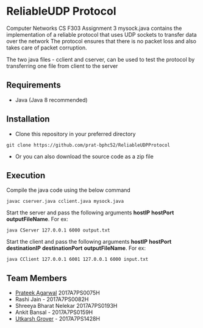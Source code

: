 # ReliableUDP Protocol
Computer Networks CS F303 Assignment 3
mysock.java contains the implementation of a reliable protocol that uses UDP sockets to transfer data over the network
The protocol ensures that there is no packet loss and also takes care of packet corruption.

The two java files - cclient and cserver, can be used to test the protocol by transferring one file from client to the server

## Requirements
- Java (Java 8 recommended)

## Installation
- Clone this repository in your preferred directory

```
git clone https://github.com/prat-bphc52/ReliableUDPProtocol
```
- Or you can also download the source code as a zip file

## Execution
Compile the java code using the below command

```
javac cserver.java cclient.java mysock.java
```

Start the server and pass the following arguments **hostIP** **hostPort** **outputFileName**. For ex:
```
java CServer 127.0.0.1 6000 output.txt
```

Start the client and pass the following arguments **hostIP** **hostPort** **destinationIP** **destinationPort** **outputFileName**. For ex:
```
java CClient 127.0.0.1 6001 127.0.0.1 6000 input.txt
```

## Team Members
- [Prateek Agarwal](https://github.com/prat-bphc52/ "Prateek Agarwal") 2017A7PS0075H
- Rashi Jain - 2017A7PS0082H
- Shreeya Bharat Nelekar 2017A7PS0193H
- Ankit Bansal - 2017A7PS0159H
- [Utkarsh Grover](https://github.com/utkgrover/ "Utkarsh Grover") - 2017A7PS1428H
